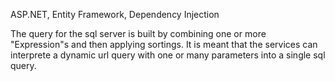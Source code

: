 ASP.NET, Entity Framework, Dependency Injection

The query for the sql server is built by combining one or more "Expression"s and then applying sortings.
It is meant that the services can interprete a dynamic url query with one or many parameters into a single sql query.
